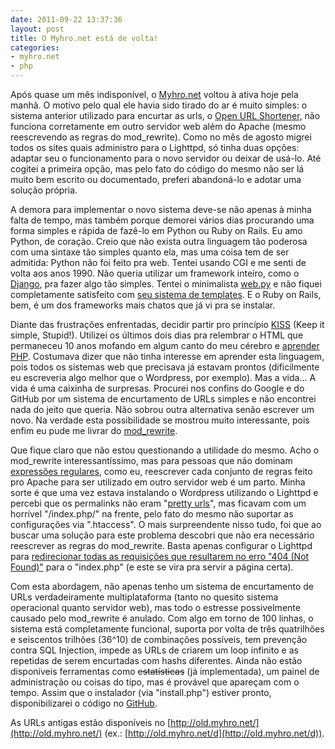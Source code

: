```yaml
---
date: 2011-09-22 13:37:36
layout: post
title: O Myhro.net está de volta!
categories:
- myhro.net
- php
---
```


Após quase um mês indisponível, o [Myhro.net](http://myhro.net/) voltou à ativa hoje pela manhã. O motivo pelo qual ele havia sido tirado do ar é muito simples: o sistema anterior utilizado para encurtar as urls, o [Open URL Shortener](http://rodrigopolo.com/about/open-url-shortener), não funciona corretamente em outro servidor web além do Apache (mesmo reescrevendo as regras do mod\_rewrite). Como no mês de agosto migrei todos os sites quais administro para o Lighttpd, só tinha duas opções: adaptar seu o funcionamento para o novo servidor ou deixar de usá-lo. Até cogitei a primeira opção, mas pelo fato do código do mesmo não ser lá muito bem escrito ou documentado, preferi abandoná-lo e adotar uma solução própria.

A demora para implementar o novo sistema deve-se não apenas à minha falta de tempo, mas também porque demorei vários dias procurando uma forma simples e rápida de fazê-lo em Python ou Ruby on Rails. Eu amo Python, de coração. Creio que não exista outra linguagem tão poderosa com uma sintaxe tão simples quanto ela, mas uma coisa tem de ser admitida: Python não foi feito pra web. Tentei usando CGI e me senti de volta aos anos 1990. Não queria utilizar um framework inteiro, como o [Django](https://www.djangoproject.com/), pra fazer algo tão simples. Tentei o minimalista [web.py](http://webpy.org/) e não fiquei completamente satisfeito com [seu sistema de templates](http://webpy.org/docs/0.3/templetor). E o Ruby on Rails, bem, é um dos frameworks mais chatos que já vi pra se instalar.

Diante das frustrações enfrentadas, decidir partir pro princípio [KISS](http://en.wikipedia.org/wiki/KISS_principle) (Keep it simple, Stupid!). Utilizei os últimos dois dias pra relembrar o HTML que permaneceu 10 anos mofando em algum canto do meu cérebro e [aprender PHP](http://php.net/manual/pt_BR/index.php). Costumava dizer que não tinha interesse em aprender esta linguagem, pois todos os sistemas web que precisava já estavam prontos (dificilmente eu escreveria algo melhor que o Wordpress, por exemplo). Mas a vida... A vida é uma caixinha de surpresas. Procurei nos confins do Google e do GitHub por um sistema de encurtamento de URLs simples e não encontrei nada do jeito que queria. Não sobrou outra alternativa senão escrever um novo. Na verdade esta possibilidade se mostrou muito interessante, pois enfim eu pude me livrar do [mod\_rewrite](http://httpd.apache.org/docs/current/mod/mod_rewrite.html).

Que fique claro que não estou questionando a utilidade do mesmo. Acho o mod\_rewrite interessantíssimo, mas para pessoas que não dominam [expressões regulares](http://labs.hacktoon.com/docs/regex/), como eu, reescrever cada conjunto de regras feito pro Apache para ser utilizado em outro servidor web é um parto. Minha sorte é que uma vez estava instalando o Wordpress utilizando o Lighttpd e percebi que os permalinks não eram "[pretty urls](http://codex.wordpress.org/Using_Permalinks#Using_.22Pretty.22_permalinks)", mas ficavam com um horrível "/index.php/" na frente, pelo fato do mesmo não suportar as configurações via ".htaccess". O mais surpreendente nisso tudo, foi que ao buscar uma solução para este problema descobri que não era necessário reescrever as regras do mod\_rewrite. Basta apenas configurar o Lighttpd para [redirecionar todas as requisições que resultarem no erro "404 (Not Found)"](http://chrisjohnston.org/2009/setting-up-a-wordpress-blog-on-lighttpd) para o "index.php" (e este se vira pra servir a página certa).

Com esta abordagem, não apenas tenho um sistema de encurtamento de URLs verdadeiramente multiplataforma (tanto no quesito sistema operacional quanto servidor web), mas todo o estresse possivelmente causado pelo mod\_rewrite é anulado. Com algo em torno de 100 linhas, o sistema está completamente funcional, suporta por volta de três quatrilhões e seiscentos trilhões (36^10) de combinações possíveis, tem prevenção contra SQL Injection, impede as URLs de criarem um loop infinito e as repetidas de serem encurtadas com hashs diferentes. Ainda não estão disponíveis ferramentas como <del>estatísticas</del> (já implementada), um painel de administração ou coisas do tipo, mas é provável que apareçam com o tempo. Assim que o instalador (via "install.php") estiver pronto, disponibilizarei o código no [GitHub](https://github.com/myhro).

As URLs antigas estão disponíveis no [http://old.myhro.net/](http://old.myhro.net/) (ex.: [http://old.myhro.net/d](http://old.myhro.net/d)).
